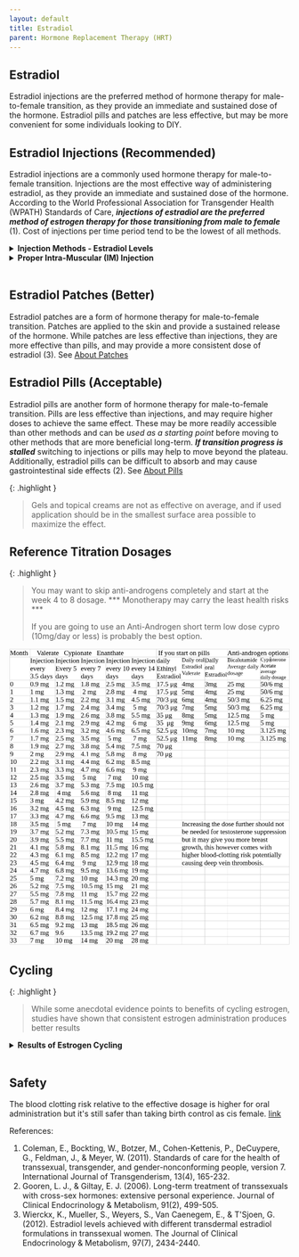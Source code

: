 ```yaml
---
layout: default
title: Estradiol
parent: Hormone Replacement Therapy (HRT)
---
```


## Estradiol

Estradiol injections are the preferred method of hormone therapy for male-to-female transition, as they provide an immediate and sustained dose of the hormone. Estradiol pills and patches are less effective, but may be more convenient for some individuals looking to DIY.


## Estradiol Injections (Recommended)
Estradiol injections are a commonly used hormone therapy for male-to-female transition. Injections are the most effective way of administering estradiol, as they provide an immediate and sustained dose of the hormone. According to the World Professional Association for Transgender Health (WPATH) Standards of Care, ***injections of estradiol are the preferred method of estrogen therapy for those transitioning from male to female*** (1). Cost of injections per time period tend to be the lowest of all methods.
<br>

<details>
<summary><b>Injection Methods - Estradiol Levels</b></summary>

<img src="../media/injections_levels.png" alt="" title="">

</details>

<details>
<summary><b>Proper Intra-Muscular (IM) Injection</b></summary>

<img src="../media/injection-site.png" alt="" title="">

</details>

<br>

## Estradiol Patches (Better)
Estradiol patches are a form of hormone therapy for male-to-female transition. Patches are applied to the skin and provide a sustained release of the hormone. While patches are less effective than injections, they are more effective than pills, and may provide a more consistent dose of estradiol (3). See [About Patches](E_PATCHES)

## Estradiol Pills (Acceptable)
Estradiol pills are another form of hormone therapy for male-to-female transition. Pills are less effective than injections, and may require higher doses to achieve the same effect. These may be more readily accessible than other methods and can be *used as a starting point* before moving to other methods that are more beneficial long-term. ***If transition progress is stalled*** switching to injections or pills may help to move beyond the plateau. Additionally, estradiol pills can be difficult to absorb and may cause gastrointestinal side effects (2). See [About Pills](E_PILLS)

{: .highlight }
> Gels and topical creams are not as effective on average, and if used application should be in the smallest surface area possible to maximize the effect.

## Reference Titration Dosages

{: .highlight }
> You may want to skip anti-androgens completely and start at the week 4 to 8 dosage. *** Monotherapy may carry the least health risks ***
>
> If you are going to use an Anti-Androgen short term low dose cypro (10mg/day or less) is probably the best option.

![](../media/estradiol_dosages.jpg "Estradiol Reference Dosages")

## Cycling
{: .highlight }
> While some anecdotal evidence points to benefits of cycling estrogen, studies have shown that consistent estrogen administration produces better results

<details>
<summary><b>Results of Estrogen Cycling</b></summary>

<img src="../media/cycling-results.png" alt="" title="">

</details>

<br>


## Safety
The blood clotting risk relative to the effective dosage is higher for oral administration but it's still safer
than taking birth control as cis female. 
[link](https://www.prnewswire.com/news-releases/studies-find-that-transgender-hormone-therapy-is-less-risky-than-birth-control-pills-300770439.html)


References:
1. Coleman, E., Bockting, W., Botzer, M., Cohen-Kettenis, P., DeCuypere, G., Feldman, J., & Meyer, W. (2011). Standards of care for the health of transsexual, transgender, and gender-nonconforming people, version 7. International Journal of Transgenderism, 13(4), 165-232.
2. Gooren, L. J., & Giltay, E. J. (2006). Long-term treatment of transsexuals with cross-sex hormones: extensive personal experience. Journal of Clinical Endocrinology & Metabolism, 91(2), 499-505.
3. Wierckx, K., Mueller, S., Weyers, S., Van Caenegem, E., & T'Sjoen, G. (2012). Estradiol levels achieved with different transdermal estradiol formulations in transsexual women. The Journal of Clinical Endocrinology & Metabolism, 97(7), 2434-2440.